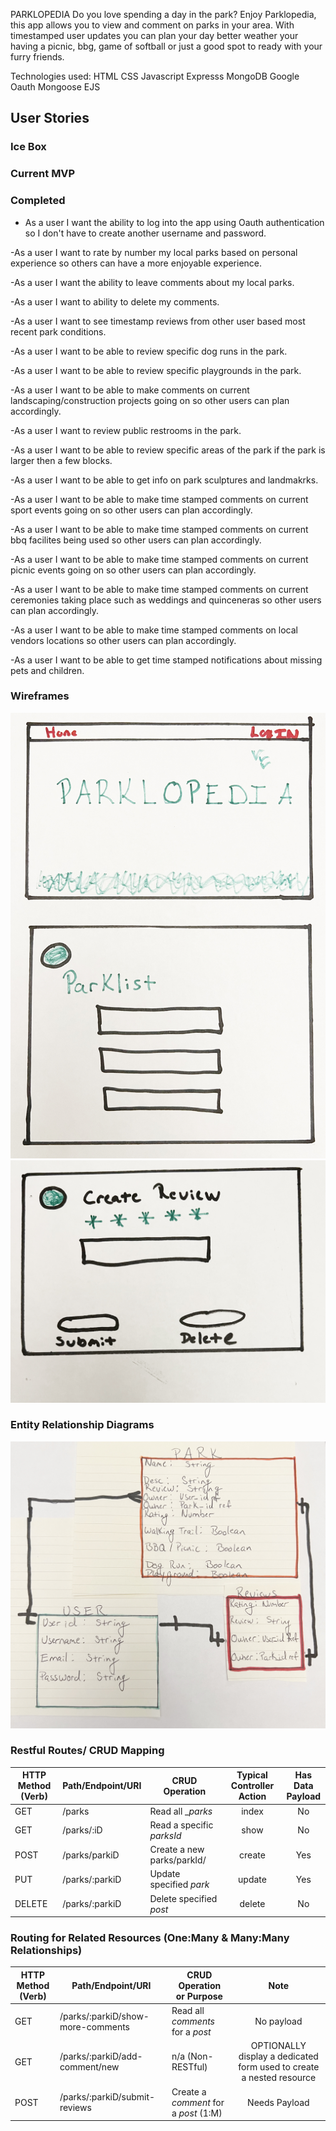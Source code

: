 PARKLOPEDIA
Do you love spending a day in the park?  Enjoy Parklopedia, this app allows you to view and comment on parks in your area.  With timestamped user updates you can plan your day better weather your having a picnic, bbg, game of softball or just a good spot to ready with your furry friends.

Technologies used:
HTML
CSS
Javascript
Expresss
MongoDB
Google Oauth
Mongoose
EJS

## User Stories

### Ice Box 

### Current MVP

### Completed
 - As a user I want the ability to log into the app using Oauth authentication so I don't have to create another username and password.


 -As a user I want to rate by number my local parks based on personal experience so others can have a more enjoyable experience.

 -As a user I want the ability to leave comments about my local parks.

 -As a user I want to ability to delete my comments.

 -As a user I want to see timestamp reviews from other user based most recent park conditions.

 -As a user I want to be able to review specific dog runs in the park.

 -As a user I want to be able to review specific playgrounds in the park.

  -As a user I want to be able to make comments on current landscaping/construction projects going on so other users can plan accordingly.

   -As a user I want to review public restrooms in the park.

 -As a user I want to be able to review specific areas of the park if the park is larger then a few blocks.

 -As a user I want to be able to get info on park sculptures and landmakrks.


 -As a user I want to be able to make time stamped comments on current sport events going on so other users can plan accordingly.

 -As a user I want to be able to make time stamped comments on current bbq facilites being used so other users can plan accordingly.

 -As a user I want to be able to make time stamped comments on current picnic events going on so other users can plan accordingly.

 -As a user I want to be able to make time stamped comments on current ceremonies taking place such as weddings and quinceneras so other users can plan accordingly.

 -As a user I want to be able to make time stamped comments on local vendors locations so other users can plan accordingly.

  -As a user I want to be able to get time stamped notifications about missing pets and children.
 
 ### Wireframes
 ![Wireframes 1 & 2](images/WF%201&2-1.jpg)
 ![Wireframes 3](images/WF%203.jpg)

 ### Entity Relationship Diagrams
 ![ERD](images/IMG_7475.jpg)

 ### Restful Routes/ CRUD Mapping

 HTTP Method<br>(Verb) | Path/Endpoint/URI  | CRUD Operation | Typical<br>Controller Action | Has Data<br>Payload
-----------|------------------|------------------|:---:|:---:
GET     | /parks          | Read all __parks_ | index | No
GET     | /parks/:iD      | Read a specific _parksId_ | show | No
POST    | /parks/parkiD   | Create a new parks/parkId/|create | Yes
PUT     | /parks/:parkiD  | Update specified _park_  | update | Yes
DELETE  | /parks/:parkiD | Delete specified _post_ | delete | No

### Routing for Related Resources (One:Many & Many:Many Relationships)

HTTP Method<br>(Verb) | Path/Endpoint/URI  | CRUD Operation<br>or Purpose | Note
-----------|------------------|------------------|:---:
GET     | /parks/:parkiD/show-more-comments | Read all _comments_ for a _post_ |No payload
GET     | /parks/:parkiD/add-comment/new | n/a (Non-RESTful) |OPTIONALLY display a dedicated form used to create a nested resource 
POST     | /parks/:parkiD/submit-reviews| Create a _comment_ for a _post_ (1:M) | Needs Payload


